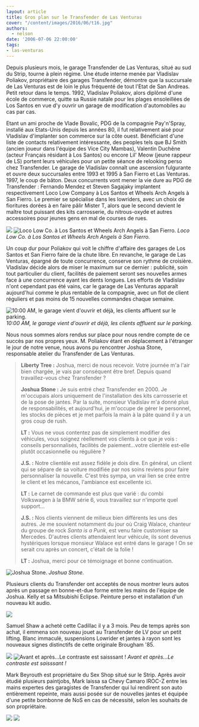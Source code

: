 ```yaml
---
layout: article
title: Gros plan sur le Transfender de Las Venturas
cover: "/content/images/2016/06/t16.jpg"
authors:
  - nelson
date: '2006-07-06 22:00:00'
tags:
- las-venturas
---
```


Depuis plusieurs mois, le garage Transfender de Las Venturas, situé au sud du Strip, tourne à plein régime. Une étude interne menée par Vladislav Poliakov, propriétaire des garages Transfender, démontre que la succursale de Las Venturas est de loin le plus fréquenté de tout l'Etat de San Andreas. Petit retour dans le temps. 1992, Vladislav Poliakov, alors diplômé d'une école de commerce, quitte sa Russie natale pour les plages ensoleillées de Los Santos en vue d'y ouvrir un garage de modification d'automobiles au cas par cas.

Etant un ami proche de Vlade Bovalic, PDG de la compagnie Pay'n'Spray, installé aux Etats-Unis depuis les années 80, il fut relativement aisé pour Vladislav d'implanter son commerce sur la côte ouest. Bénéficiant d'une liste de contacts relativement intéressante, des peoples tels que BJ Smith (ancien joueur dans l'équipe des Vice City Mambas), Valentin Duchêne (acteur Français résidant à Los Santos) ou encore Lil' Meow (jeune rappeur de LS) portent leurs véhicules pour un petite séance de relooking perso chez Transfender. Le garage de Vladislav connaît une ascension fulgurante et ouvre deux succursales entre 1993 et 1995 à San Fierro et Las Venturas. 1997, le coup de bâton. Deux concurrents vont mener la vie dure au PDG de Transfender : Fernando Mendez et Steven Sagajaky implantent respectivement Loco Low Company à Los Santos et Wheels Arch Angels à San Fierro. Le premier se spécialise dans les lowriders, avec un choix de fioritures dorées à en faire pâlir Mister T, alors que le second devient le maître tout puissant des kits carrosserie, du nitrous-oxyde et autres accessoires pour jeunes gens en mal de courses de rues.

![](/content/images/2005/01/t5.jpg)
![Loco Low Co. à Los Santos et Wheels Arch Angels à San Fierro.](/content/images/2005/01/t2.jpg)
_Loco Low Co. à Los Santos et Wheels Arch Angels à San Fierro._

Un coup dur pour Poliakov qui voit le chiffre d'affaire des garages de Los Santos et San Fierro faire de la chute libre. En revanche, le garage de Las Venturas, épargné de toute concurrence, conserve son rythme de croisière. Vladislav décide alors de miser le maximum sur ce dernier : publicité, soin tout particulier du client, facilités de paiement seront ses nouvelles armes face à une concurrence ayant les dents longues. Les efforts de Vladislav n'ont cependant pas été vains, car le garage de Las Venturas apparaît aujourd'hui comme le plus rentable de la compagnie, avec un flot de client réguliers et pas moins de 15 nouvelles commandes chaque semaine.

![10:00 AM, le garage vient d'ouvrir et déjà, les clients affluent sur le parking.](/content/images/2005/01/t9.jpg)
_10:00 AM, le garage vient d'ouvrir et déjà, les clients affluent sur le parking._

Nous nous sommes alors rendus sur place pour nous rendre compte de ce succès par nos propres yeux. M. Poliakov étant en déplacement à l'étranger le jour de notre venue, nous avons pu rencontrer Joshua Stone, responsable atelier du Transfender de Las Venturas.

> **Liberty Tree :** Joshua, merci de nous recevoir. Votre journée m'a l'air bien chargée, je vais par conséquent être bref. Depuis quand travaillez-vous chez Transfender ?
> 
> **Joshua Stone :** Je suis entré chez Transfender en 2000. Je m'occupais alors uniquement de l'installation des kits carrosserie et de la pose de jantes. Par la suite, monsieur Vladislav m'a donné plus de responsabilités, et aujourd'hui, je m'occupe de gérer le personnel, les stocks de pièces et je met parfois la main à la pâte quand il y a un gros coup de rush.
> 
> **LT :** Vous ne vous contentez pas de simplement modifier des véhicules, vous soignez réellement vos clients à ce que je vois : conseils personnalisés, facilités de paiement...votre clientèle est-elle plutôt occasionnelle ou régulière ?
> 
> **J.S. :** Notre clientèle est assez fidèle je dois dire. En général, un client qui se sépare de sa voiture modifiée par nos soins reviens pour faire personnaliser la nouvelle. C'est très sympa, un vrai lien se crée entre le client et les mécanos, l'ambiance est excellente ici.
> 
> **LT :** Le carnet de commande est plus que varié : du combi Volkswagen à la BMW série 6, vous travaillez sur n'importe quel support...
> 
> **J.S. :** Nos clients viennent de milieux bien différents les uns des autres. Je me souvient notamment du jour où Craig Walace, chanteur du groupe de rock _Santa is a Punk_, est venu faire customiser sa Mercedes. D'autres clients attendaient leur véhicule, ils sont devenus hystériques lorsque monsieur Walace est entré dans le garage ! On se serait cru après un concert, c'était de la folie !
> 
> **LT :** Joshua, merci pour ce témoignage et bonne continuation.

![Joshua Stone.](/content/images/2005/01/t17.jpg)
_Joshua Stone._

Plusieurs clients du Transfender ont acceptés de nous montrer leurs autos après un passage en bonne-et-due forme entre les mains de l'équipe de Joshua. Kelly et sa Mitsubishi Eclipse. Peinture perso et installation d'un nouveau kit audio.

![](/content/images/2005/01/t3.jpg)

Samuel Shaw a acheté cette Cadillac il y a 3 mois. Peu de temps après son achat, il emmena son nouveau jouet au Transfender de LV pour un petit lifting. Blanc immaculé, suspensions Lowrider et jantes à rayon sont les nouveaux signes distinctifs de cette originale Brougham '85.

![](/content/images/2005/01/t6.jpg)
![Avant et après...Le contraste est saisssant !](/content/images/2005/01/t8.jpg)
_Avant et après...Le contraste est saisssant !_

Mark Beyrouth est propriétaire du Sex Shop situé sur le Strip. Après avoir étudié plusieurs paintjobs, Mark laissa sa Chevy Camaro IROC-Z entre les mains expertes des garagistes de Transfender qui lui rendirent son auto entièrement repeinte, mais aussi posée sur de nouvelles jantes et équipée d'une petite bombonne de NoS en cas de nécessité, selon les souhaits de son propriétaire.

![](/content/images/2005/01/t11.jpg)
![](/content/images/2005/01/t14.jpg)